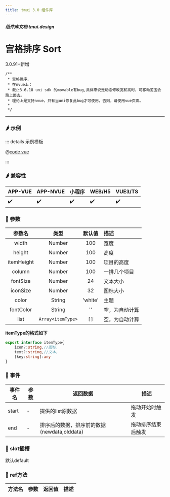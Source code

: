 ```yaml
---
title: tmui 3.0 组件库
---
```


<dirtoc></dirtoc>

##### 组件库文档 tmui.design

# 宫格排序 Sort

3.0.91+新增<br>

```
/**
 * 宫格排序，
 * 在nvue上：
 * 截止3.6.18 uni sdk 的movable有bug,具体来说是动态修改宽和高时，可移动范围会跑上面去。
 * 理论上是支持nvue，只有当uni修复此bug才可使用，否则，请使用vue页面。
 * 
 */
 ```

---

### :hot_pepper: 示例

<webview url="https://tmui.design/h5/#/pages/other/sort"></webview>

::: details 示例模板

@[code vue](pages/other/sort.vue)

:::

### :hot_pepper: 兼容性

| APP-VUE | APP-NVUE | 小程序 | WEB/H5 | VUE3/TS |
| --- | --- | --- | --- | --- |
| :heavy_check_mark: | :heavy_check_mark: | :heavy_check_mark: | :heavy_check_mark: | :heavy_check_mark: |

### :seedling: 参数

| 参数名 | 类型 | 默认值 | 描述 |
| :--: | :--: | :--: | :-- |
| width  | Number        | 100    | 宽度   |
| height  | Number        | 100    | 高度   |
| itemHeight  | Number        | 100    | 项目的高度   |
| column  | Number        | 100    | 一排几个项目   |
| fontSize  | Number        | 24    | 文本大小   |
| iconSize  | Number        | 32    | 图标大小   |
| color  | String        | 'white'    | 主题   |
| fontColor  | String        | ''    | 空，为自动计算   |
| list  | `Array<itemType>`        | `[]`    | 空，为自动计算   |

**itemType的格式如下**
```ts
export interface itemType{
    icon?:string,//图标，
    text?:string,//文本，
    [key:string]:any
}
```

### :rose: 事件
| 事件名 | 参数 | 返回数据 | 描述 |
| --- | --- | --- | --- |
| start | - | 提供的list原数据 | 拖动开始时触发 |
| end | - | 排序后的数据，排序前的数据(newdata,olddata) | 拖动排序结束后触发 |

### :corn: slot插槽
默认default

### :green_salad: ref方法
| 方法名 | 参数 | 返回值 | 描述 |
| :--: | :--: | :--: | :-- |

